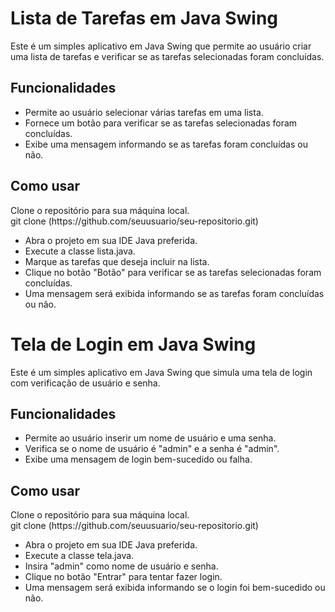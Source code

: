 <h1>Lista de Tarefas em Java Swing</h1>
Este é um simples aplicativo em Java Swing que permite ao usuário criar uma lista de tarefas e verificar se as tarefas selecionadas foram concluídas.

<h2>Funcionalidades</h2>

+ Permite ao usuário selecionar várias tarefas em uma lista.
+ Fornece um botão para verificar se as tarefas selecionadas foram concluídas.
+ Exibe uma mensagem informando se as tarefas foram concluídas ou não.
  
<h2>Como usar</h2>
Clone o repositório para sua máquina local.
<br>git clone (https://github.com/seuusuario/seu-repositorio.git)</br>

+ Abra o projeto em sua IDE Java preferida.
+ Execute a classe lista.java.
+ Marque as tarefas que deseja incluir na lista.
+ Clique no botão "Botão" para verificar se as tarefas selecionadas foram concluídas.
+ Uma mensagem será exibida informando se as tarefas foram concluídas ou não.


<h1>Tela de Login em Java Swing</h1>
Este é um simples aplicativo em Java Swing que simula uma tela de login com verificação de usuário e senha.

<h2>Funcionalidades</h2>

+ Permite ao usuário inserir um nome de usuário e uma senha.
+ Verifica se o nome de usuário é "admin" e a senha é "admin".
+ Exibe uma mensagem de login bem-sucedido ou falha.
  
<h2>Como usar</h2>
Clone o repositório para sua máquina local.
<br>git clone (https://github.com/seuusuario/seu-repositorio.git)</br>

+ Abra o projeto em sua IDE Java preferida.
+ Execute a classe tela.java.
+ Insira "admin" como nome de usuário e senha.
+ Clique no botão "Entrar" para tentar fazer login.
+ Uma mensagem será exibida informando se o login foi bem-sucedido ou não.

